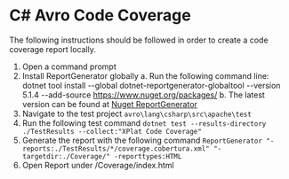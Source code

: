 <!--
/*
 * Licensed to the Apache Software Foundation (ASF) under one
 * or more contributor license agreements.  See the NOTICE file
 * distributed with this work for additional information
 * regarding copyright ownership.  The ASF licenses this file
 * to you under the Apache License, Version 2.0 (the
 * "License"); you may not use this file except in compliance
 * with the License.  You may obtain a copy of the License at
 *
 *     https://www.apache.org/licenses/LICENSE-2.0
 *
 * Unless required by applicable law or agreed to in writing, software
 * distributed under the License is distributed on an "AS IS" BASIS,
 * WITHOUT WARRANTIES OR CONDITIONS OF ANY KIND, either express or implied.
 * See the License for the specific language governing permissions and
 * limitations under the License.
 */
 -->
# C# Avro Code Coverage

The following instructions should be followed in order to create a code coverage report locally. 

1. Open a command prompt
2. Install ReportGenerator globally
	a. Run the following command line: dotnet tool install --global dotnet-reportgenerator-globaltool --version 5.1.4 --add-source https://www.nuget.org/packages/
	b. The latest version can be found at [Nuget ReportGenerator](https://www.nuget.org/packages/dotnet-reportgenerator-globaltool/)
3. Navigate to the test project `avro\lang\csharp\src\apache\test`
4. Run the following test command `dotnet test --results-directory ./TestResults --collect:"XPlat Code Coverage"`
5. Generate the report with the following command `ReportGenerator "-reports:./TestResults/*/coverage.cobertura.xml" "-targetdir:./Coverage/" -reporttypes:HTML`
6. Open Report under /Coverage/index.html


